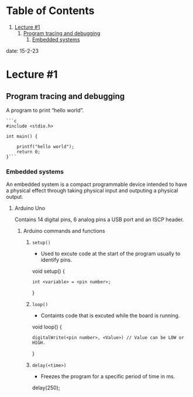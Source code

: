 
# Table of Contents

1.  [Lecture #1](#orgb9b481d)
    1.  [Program tracing and debugging](#org65212d2)
        1.  [Embedded systems](#org5248b95)

date: 15-2-23


<a id="orgb9b481d"></a>

# Lecture #1


<a id="org65212d2"></a>

## Program tracing and debugging

A program to print &ldquo;hello world&rdquo;.

    ```c
    #include <stdio.h>
    
    int main() {
    
        printf("hello world");
        return 0;
    }```

<a id="org5248b95"></a>

### Embedded systems

An embedded system is a compact programmable device 
intended to have a physical effect through taking physical
input and outputing a physical output.

1.  Arduino Uno

    Contains 14 digital pins, 6 analog pins a USB port and an ISCP header.
    
    1.  Arduino commands and functions
    
        1.  `setup()`
            -   Used to excute code at the start of the program usually to identify pins.
        
            
            void setup() {
            
                int <variable> = <pin number>;
            
            }
        
        1.  `loop()`
            -   Containts code that is excuted while the board is running.
        
            
            void loop() {
            
                digitalWrite(<pin number>, <Value>) // Value can be LOW or HIGH.
            }
        
        1.  `delay(<time>)`
            -   Freezes the program for a specific period of time in ms.
        
            
            delay(250);

